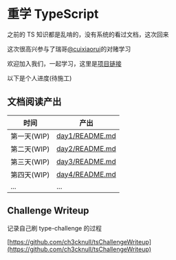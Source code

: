 # 重学 TypeScript

之前的 TS 知识都是乱啃的，没有系统的看过文档，这次回来

这次很高兴参与了瑞哥[@cuixiaorui](https://github.com/cuixiaorui)的对赌学习

欢迎加入我们，一起学习，这里是[项目链接](https://github.com/cuixiaorui/study-every-day/tree/main/bet)

以下是个人进度(待施工)

## 文档阅读产出

| 时间        | 产出                             |
| ----------- | -------------------------------- |
| 第一天(WIP) | [day1/README.md](day1/README.md) |
| 第二天(WIP) | [day2/README.md](day2/README.md) |
| 第三天(WIP) | [day3/README.md](day3/README.md) |
| 第四天(WIP) | [day4/README.md](day4/README.md) |
| ...         | ...                              |

## Challenge Writeup

记录自己刷 type-challenge 的过程

[https://github.com/ch3cknull/tsChallengeWriteup](https://github.com/ch3cknull/tsChallengeWriteup)
